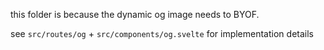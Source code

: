 this folder is because the dynamic og image needs to BYOF.

see `src/routes/og` + `src/components/og.svelte` for implementation details
